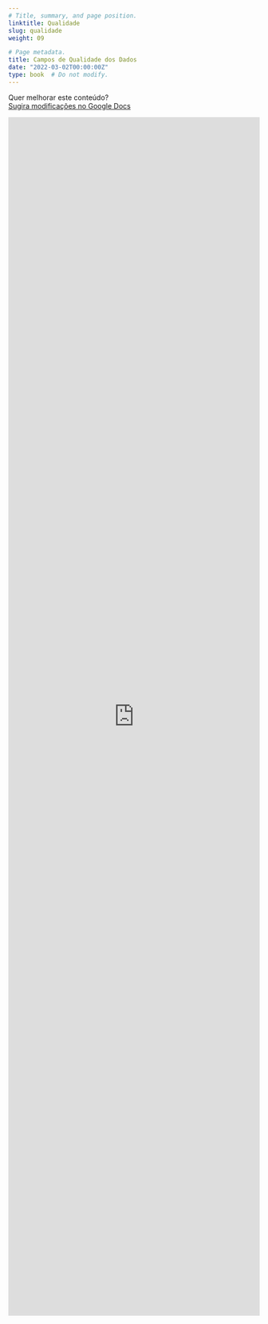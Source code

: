 ```yaml
---
# Title, summary, and page position.
linktitle: Qualidade
slug: qualidade
weight: 09

# Page metadata.
title: Campos de Qualidade dos Dados
date: "2022-03-02T00:00:00Z"
type: book  # Do not modify.
---
```


Quer melhorar este conteúdo?<br>
[<i class="fa fa-edit" aria-hidden="true"></i> Sugira modificações no Google Docs][edit]

[edit]: https://docs.google.com/document/d/1qeMWZrmsUN-JevQLw3o4irgLWGjrY2XJRop53bhW_zA/edit?usp=sharing

<iframe frameborder="0" style="width: 100%; height: 2400px" src="https://docs.google.com/document/d/e/2PACX-1vTLexdm7JkXMrIxUxcQ0VAStPes2HLb35qsgZszpa30Nu_na4tCYiOS9oIBlayPuiWACk1MN8d_ppUW/pub?embedded=true"></iframe>
